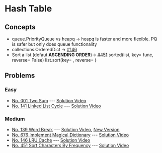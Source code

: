 # Hash Table

## Concepts
* queue.PriorityQueue vs heapq -> heapq is faster and more flexible. PQ is safer but only does queue functionality
* collections.OrderedDict -> [#146](./146_LRUcache.py)
* Sort a list (defaut **ASCENDING ORDER**)-> [#451](./451_SortCharByFreq.py)
    sorted(list, key= func, reverse= False)
    list.sort(key= , reverse= ) 
## Problems

### Easy

* [No. 001 Two Sum](./001_TwoSum.py) --- [Solution Video](https://www.youtube.com/watch?v=tNtk_rwbaIk&list=PLLuMmzMTgVK48qe6jxrVW-FHNrm7g5mop&index=30)
* [No. 141 Linked List Cycle](./141_LinkedListCycle.py) --- [Solution Video](https://www.youtube.com/watch?v=bxCb37nLXWM&list=PLLuMmzMTgVK48qe6jxrVW-FHNrm7g5mop&index=29)

### Medium

* [No. 139 Word Break](./139_WordBreak.py) --- [Solution Video](https://www.youtube.com/watch?v=bxCb37nLXWM&list=PLLuMmzMTgVK48qe6jxrVW-FHNrm7g5mop&index=28), [New Version](https://www.youtube.com/watch?v=ptlwluzeC1I&list=PLLuMmzMTgVK48qe6jxrVW-FHNrm7g5mop)
* [No. 676 Implement Magical Dictionary](./676_MagicDictionary.py) --- [Solution Video](https://www.youtube.com/watch?v=wq9XjoKMxek&list=PLLuMmzMTgVK48qe6jxrVW-FHNrm7g5mop&index=27)
* [No. 146 LRU Cache](./146_LRUcache.py) --- [Solution Video](https://www.youtube.com/watch?v=q1Njd3NWvlY&list=PLLuMmzMTgVK48qe6jxrVW-FHNrm7g5mop&index=26)
* [No. 451 Sort Characters By Frequency](./451_SortCharByFreq.py) --- [Solution Video](https://www.youtube.com/watch?v=qdpBD0LFgN0&list=PLLuMmzMTgVK48qe6jxrVW-FHNrm7g5mop&index=25)